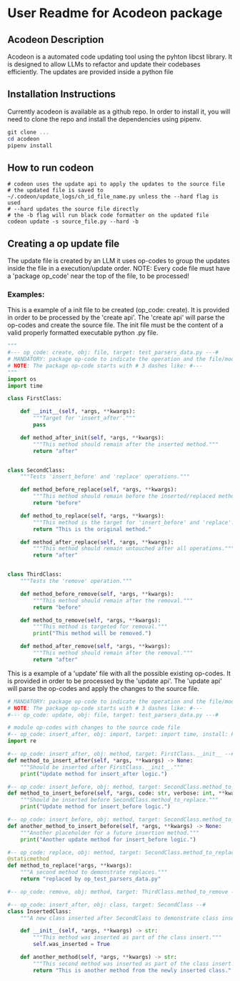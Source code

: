 # User Readme for Acodeon package

## Acodeon Description
Acodeon is a automated code updating tool using the pyhton libcst library. It is designed to allow LLMs to refactor and update their codebases efficiently. The updates are provided inside a python file

## Installation Instructions
Currently acodeon is available as a github repo. In order to install it, you will need to clone the repo and install the dependencies using pipenv.

```powershell
git clone ...
cd acodeon
pipenv install
```

## How to run codeon
```shell
# codeon uses the update api to apply the updates to the source file
# the updated file is saved to ~/.codeon/update_logs/ch_id_file_name.py unless the --hard flag is used
# --hard updates the source file directly
# the -b flag will run black code formatter on the updated file
codeon update -s source_file.py --hard -b
```

## Creating a op update file
The update file is created by an LLM it uses op-codes to group the updates inside the file
in a execution/update order.
NOTE: Every code file must have a 'package op_code' near the top of the file, to be processed!

### Examples:

This is a example of a init file to be created (op_code: create). It is provided in order to be processed
by the 'create api'. The 'create api' will parse the op-codes and create the source file.
The init file must be the content of a valid properly formatted executable python .py file.


```python
"""
#--- op_code: create, obj: file, target: test_parsers_data.py ---#
# MANDATORY: package op-code to indicate the operation and the file/module at hand
# NOTE: The package op-code starts with # 3 dashes like: #---
"""
import os
import time

class FirstClass:

    def __init__(self, *args, **kwargs):
        """Target for 'insert_after'."""
        pass

    def method_after_init(self, *args, **kwargs):
        """This method should remain after the inserted method."""
        return "after"


class SecondClass:
    """Tests 'insert_before' and 'replace' operations."""

    def method_before_replace(self, *args, **kwargs):
        """This method should remain before the inserted/replaced method."""
        return "before"

    def method_to_replace(self, *args, **kwargs):
        """This method is the target for 'insert_before' and 'replace'."""
        return "This is the original method."

    def method_after_replace(self, *args, **kwargs):
        """This method should remain untouched after all operations."""
        return "after"


class ThirdClass:
    """Tests the 'remove' operation."""

    def method_before_remove(self, *args, **kwargs):
        """This method should remain after the removal."""
        return "before"

    def method_to_remove(self, *args, **kwargs):
        """This method is targeted for removal."""
        print("This method will be removed.")

    def method_after_remove(self, *args, **kwargs):
        """This method should remain after the removal."""
        return "after"
```

This is a example of a 'update' file with all the possible existing op-codes. It is provided
in order to be processed by the 'update api'. The 'update api' will parse the op-codes and
apply the changes to the source file.

```python
# MANDATORY: package op-code to indicate the operation and the file/module at hand
# NOTE: The package op-code starts with # 3 dashes like: #---
#--- op_code: update, obj: file, target: test_parsers_data.py ---#

# module op-codes with changes to the source code file
#-- op_code: insert_after, obj: import, target: import time, install: False --#
import re

#-- op_code: insert_after, obj: method, target: FirstClass.__init__ --#
def method_to_insert_after(self, *args, **kwargs) -> None:
    """Should be inserted after FirstClass.__init__."""
    print("Update method for insert_after logic.")

#-- op_code: insert_before, obj: method, target: SecondClass.method_to_replace --#
def method_to_insert_before(self, *args, code: str, verbose: int, **kwargs) -> bool:
    """Should be inserted before SecondClass.method_to_replace."""
    print("Update method for insert_before logic.")

#-- op_code: insert_before, obj: method, target: SecondClass.method_to_replace --#
def another_method_to_insert_before(self, *args, **kwargs) -> None:
    """Another placeholder for a future insertion method."""
    print("Another update method for insert_before logic.")

#-- op_code: replace, obj: method, target: SecondClass.method_to_replace --#
@staticmethod
def method_to_replace(*args, **kwargs):
    """A second method to demonstrate replaces."""
    return "replaced by op_test_parsers_data.py"

#-- op_code: remove, obj: method, target: ThirdClass.method_to_remove --#

#-- op_code: insert_after, obj: class, target: SecondClass --#
class InsertedClass:
    """A new class inserted after SecondClass to demonstrate class insertion."""

    def __init__(self, *args, **kwargs) -> str:
        """This method was inserted as part of the class insert."""
        self.was_inserted = True

    def another_method(self, *args, **kwargs) -> str:
        """This second method was inserted as part of the class insert."""
        return "This is another method from the newly inserted class."
```
